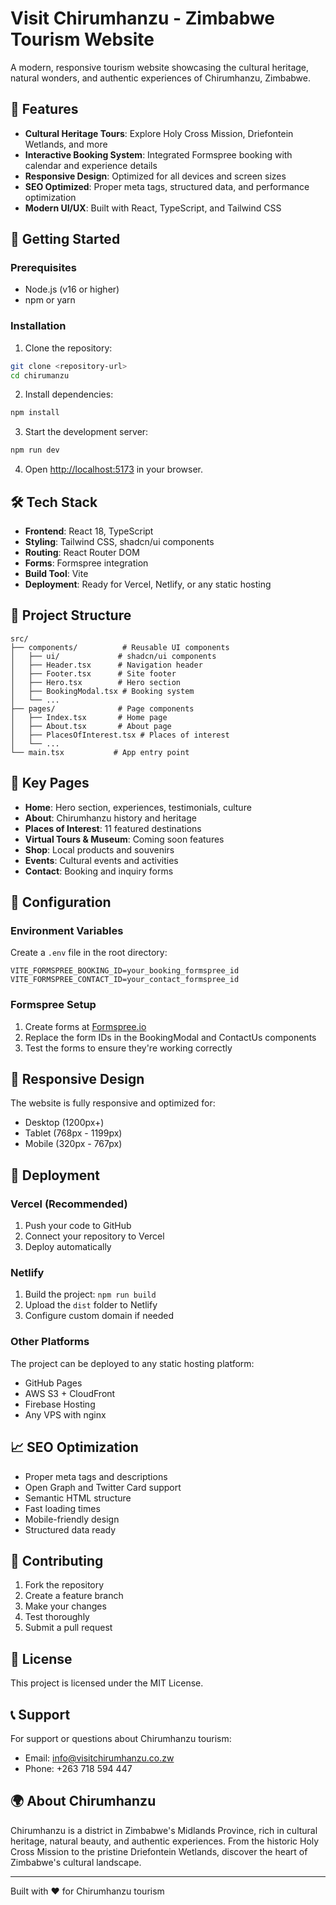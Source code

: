 # Visit Chirumhanzu - Zimbabwe Tourism Website

A modern, responsive tourism website showcasing the cultural heritage, natural wonders, and authentic experiences of Chirumhanzu, Zimbabwe.

## 🌟 Features

- **Cultural Heritage Tours**: Explore Holy Cross Mission, Driefontein Wetlands, and more
- **Interactive Booking System**: Integrated Formspree booking with calendar and experience details
- **Responsive Design**: Optimized for all devices and screen sizes
- **SEO Optimized**: Proper meta tags, structured data, and performance optimization
- **Modern UI/UX**: Built with React, TypeScript, and Tailwind CSS

## 🚀 Getting Started

### Prerequisites

- Node.js (v16 or higher)
- npm or yarn

### Installation

1. Clone the repository:

```bash
git clone <repository-url>
cd chirumanzu
```

2. Install dependencies:

```bash
npm install
```

3. Start the development server:

```bash
npm run dev
```

4. Open [http://localhost:5173](http://localhost:5173) in your browser.

## 🛠️ Tech Stack

- **Frontend**: React 18, TypeScript
- **Styling**: Tailwind CSS, shadcn/ui components
- **Routing**: React Router DOM
- **Forms**: Formspree integration
- **Build Tool**: Vite
- **Deployment**: Ready for Vercel, Netlify, or any static hosting

## 📁 Project Structure

```
src/
├── components/          # Reusable UI components
│   ├── ui/             # shadcn/ui components
│   ├── Header.tsx      # Navigation header
│   ├── Footer.tsx      # Site footer
│   ├── Hero.tsx        # Hero section
│   ├── BookingModal.tsx # Booking system
│   └── ...
├── pages/              # Page components
│   ├── Index.tsx       # Home page
│   ├── About.tsx       # About page
│   ├── PlacesOfInterest.tsx # Places of interest
│   └── ...
└── main.tsx           # App entry point
```

## 🎯 Key Pages

- **Home**: Hero section, experiences, testimonials, culture
- **About**: Chirumhanzu history and heritage
- **Places of Interest**: 11 featured destinations
- **Virtual Tours & Museum**: Coming soon features
- **Shop**: Local products and souvenirs
- **Events**: Cultural events and activities
- **Contact**: Booking and inquiry forms

## 🔧 Configuration

### Environment Variables

Create a `.env` file in the root directory:

```env
VITE_FORMSPREE_BOOKING_ID=your_booking_formspree_id
VITE_FORMSPREE_CONTACT_ID=your_contact_formspree_id
```

### Formspree Setup

1. Create forms at [Formspree.io](https://formspree.io)
2. Replace the form IDs in the BookingModal and ContactUs components
3. Test the forms to ensure they're working correctly

## 📱 Responsive Design

The website is fully responsive and optimized for:

- Desktop (1200px+)
- Tablet (768px - 1199px)
- Mobile (320px - 767px)

## 🚀 Deployment

### Vercel (Recommended)

1. Push your code to GitHub
2. Connect your repository to Vercel
3. Deploy automatically

### Netlify

1. Build the project: `npm run build`
2. Upload the `dist` folder to Netlify
3. Configure custom domain if needed

### Other Platforms

The project can be deployed to any static hosting platform:

- GitHub Pages
- AWS S3 + CloudFront
- Firebase Hosting
- Any VPS with nginx

## 📈 SEO Optimization

- Proper meta tags and descriptions
- Open Graph and Twitter Card support
- Semantic HTML structure
- Fast loading times
- Mobile-friendly design
- Structured data ready

## 🤝 Contributing

1. Fork the repository
2. Create a feature branch
3. Make your changes
4. Test thoroughly
5. Submit a pull request

## 📄 License

This project is licensed under the MIT License.

## 📞 Support

For support or questions about Chirumhanzu tourism:

- Email: info@visitchirumhanzu.co.zw
- Phone: +263 718 594 447

## 🌍 About Chirumhanzu

Chirumhanzu is a district in Zimbabwe's Midlands Province, rich in cultural heritage, natural beauty, and authentic experiences. From the historic Holy Cross Mission to the pristine Driefontein Wetlands, discover the heart of Zimbabwe's cultural landscape.

---

Built with ❤️ for Chirumhanzu tourism
